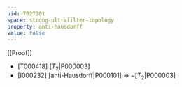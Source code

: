 ```yaml
---
uid: T027301
space: strong-ultrafilter-topology
property: anti-hausdorff
value: false
---
```

[[Proof]]

* [T000418] [$T_2$|P000003]
* [I000232] [anti-Hausdorff|P000101] => ~[$T_2$|P000003]

